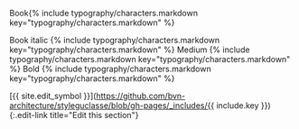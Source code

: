 <div class="blender-samples">

<span class="title">Book</span><span class="typo-example">{% include typography/characters.markdown key="typography/characters.markdown" %}</span>

<span class="typo-book-italic">
<span class="title">Book italic</span>
<span class="typo-example">{% include typography/characters.markdown key="typography/characters.markdown" %}</span>
</span>

<span class="typo-medium">
<span class="title">Medium</span>
<span class="typo-example">{% include typography/characters.markdown key="typography/characters.markdown" %}</span>
</span>


<span class="typo-bold">
<span class="title">Bold</span>
<span class="typo-example">  {% include typography/characters.markdown key="typography/characters.markdown" %}</span>
</span>

[{{ site.edit_symbol }}](https://github.com/bvn-architecture/styleguclasse/blob/gh-pages/_includes/{{ include.key }}){:.edit-link title="Edit this section"}

</div>
